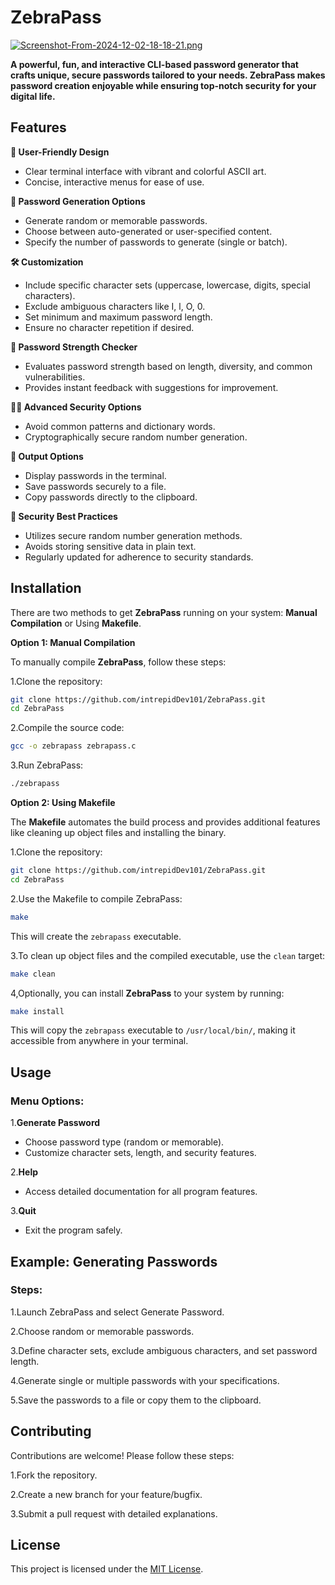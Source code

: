 
# ZebraPass

[![Screenshot-From-2024-12-02-18-18-21.png](https://i.postimg.cc/CMsp9sbL/Screenshot-From-2024-12-02-18-18-21.png)](https://postimg.cc/BtbzKDhd)

**A powerful, fun, and interactive CLI-based password generator that crafts unique, secure passwords tailored to your needs. ZebraPass makes password creation enjoyable while ensuring top-notch security for your digital life.**

## Features
**🎨 User-Friendly Design**
- Clear terminal interface with vibrant and colorful ASCII art.
- Concise, interactive menus for ease of use.

**🔑 Password Generation Options**
- Generate random or memorable passwords.
- Choose between auto-generated or user-specified content.
- Specify the number of passwords to generate (single or batch).

**🛠️ Customization**
- Include specific character sets (uppercase, lowercase, digits, special characters).
- Exclude ambiguous characters like I, l, O, 0.
- Set minimum and maximum password length.
- Ensure no character repetition if desired.

**🧠 Password Strength Checker**
- Evaluates password strength based on length, diversity, and common vulnerabilities.
- Provides instant feedback with suggestions for improvement.

**🕵️‍♂️ Advanced Security Options**
- Avoid common patterns and dictionary words.
- Cryptographically secure random number generation.

**💾 Output Options**
- Display passwords in the terminal.
- Save passwords securely to a file.
- Copy passwords directly to the clipboard.

**🔐 Security Best Practices**
- Utilizes secure random number generation methods.
- Avoids storing sensitive data in plain text.
- Regularly updated for adherence to security standards.

## Installation
There are two methods to get **ZebraPass** running on your system: **Manual Compilation** or Using **Makefile**.

**Option 1: Manual Compilation**

To manually compile **ZebraPass**, follow these steps:

1.Clone the repository:

```bash
git clone https://github.com/intrepidDev101/ZebraPass.git
cd ZebraPass
```

2.Compile the source code:

```bash
gcc -o zebrapass zebrapass.c
```

3.Run ZebraPass:

```bash
./zebrapass
```

**Option 2: Using Makefile**

The **Makefile** automates the build process and provides additional features like cleaning up object files and installing the binary.

1.Clone the repository:

```bash
git clone https://github.com/intrepidDev101/ZebraPass.git
cd ZebraPass
```

2.Use the Makefile to compile ZebraPass:

```bash
make
```

This will create the `zebrapass` executable.

3.To clean up object files and the compiled executable, use the `clean` target:

```bash
make clean
```

4,Optionally, you can install **ZebraPass** to your system by running:

```bash
make install
```

This will copy the `zebrapass` executable to `/usr/local/bin/`, making it accessible from anywhere in your terminal.

## Usage
### Menu Options:
1.**Generate Password**
- Choose password type (random or memorable).
- Customize character sets, length, and security features.

2.**Help**
- Access detailed documentation for all program features.

3.**Quit**
- Exit the program safely.


## Example: Generating Passwords
### Steps:

1.Launch ZebraPass and select Generate Password.

2.Choose random or memorable passwords.

3.Define character sets, exclude ambiguous characters, and set password length.

4.Generate single or multiple passwords with your specifications.

5.Save the passwords to a file or copy them to the clipboard.


## Contributing
Contributions are welcome! Please follow these steps:

1.Fork the repository.

2.Create a new branch for your feature/bugfix.

3.Submit a pull request with detailed explanations.

## License
This project is licensed under the [MIT License](#MITLICENSE).

